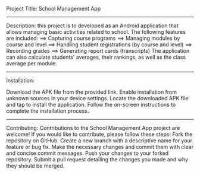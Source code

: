 Project Title: School Management App
******
Description:
this project is to developed as an Android application that allows managing basic activities related to school. The following features are included:
==> Capturing course programs
==> Managing modules by course and level
==> Handling student registrations (by course and level)
==> Recording grades
==> Generating report cards (transcripts)
The application can also calculate students' averages, their rankings, as well as the class average per module.
*******
Installation:

Download the APK file from the provided link.
Enable installation from unknown sources in your device settings.
Locate the downloaded APK file and tap to install the application.
Follow the on-screen instructions to complete the installation process.

******
Contributing:
Contributions to the School Management App project are welcome! If you would like to contribute, please follow these steps:
Fork the repository on GitHub.
Create a new branch with a descriptive name for your feature or bug fix.
Make the necessary changes and commit them with clear and concise commit messages.
Push your changes to your forked repository.
Submit a pull request detailing the changes you made and why they should be merged.
